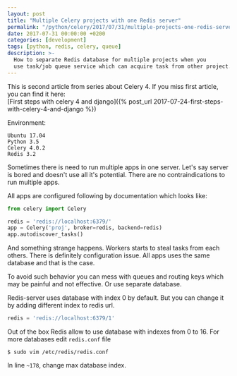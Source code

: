 ```yaml
---
layout: post
title: "Multiple Celery projects with one Redis server"
permalink: "/python/celery/2017/07/31/multiple-projects-one-redis-server/"
date: 2017-07-31 00:00:00 +0200
categories: [development]
tags: [python, redis, celery, queue]
description: >-
  How to separate Redis database for multiple projects when you
  use task/job queue service which can acquire task from other project.
---
```


This is second article from series about Celery 4. If you miss first article,
you can find it here: <br>
[First steps with celery 4 and django]({% post_url 2017-07-24-first-steps-with-celery-4-and-django %})

Environment:

```
Ubuntu 17.04
Python 3.5
Celery 4.0.2
Redis 3.2
```

Sometimes there is need to run multiple apps in one server. Let's say server is bored and
doesn't use all it's potential. There are no contraindications to run multiple apps.

All apps are configured following by documentation which looks like:

```python
from celery import Celery

redis = 'redis://localhost:6379/'
app = Celery('proj', broker=redis, backend=redis)
app.autodiscover_tasks()
```

And something strange happens. Workers starts to steal tasks from each others. There is definitely
configuration issue. All apps uses the same database and that is the case.

To avoid such behavior you can mess with queues and routing keys which may be painful
and not effective. Or use separate database.

Redis-server uses database with index 0 by default. But you can change it by adding different
index to redis url.

```python
redis = 'redis://localhost:6379/1'
```

Out of the box Redis allow to use database with indexes from 0 to 16.
For more databases edit `redis.conf` file

```console
$ sudo vim /etc/redis/redis.conf
```

In line `~178`, change max database index.

